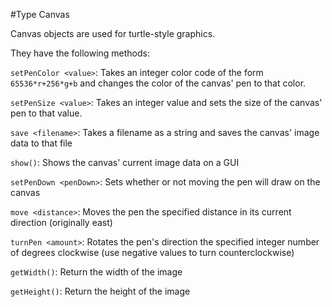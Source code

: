#Type Canvas

Canvas objects are used for turtle-style graphics.

They have the following methods:

`setPenColor <value>`: Takes an integer color code of the form `65536*r+256*g+b` and changes the color of the canvas' pen to that color.

`setPenSize <value>`: Takes an integer value and sets the size of the canvas' pen to that value.

`save <filename>`: Takes a filename as a string and saves the canvas' image data to that file

`show()`: Shows the canvas' current image data on a GUI

`setPenDown <penDown>`: Sets whether or not moving the pen will draw on the canvas

`move <distance>`: Moves the pen the specified distance in its current direction (originally east)

`turnPen <amount>`: Rotates the pen's direction the specified integer number of degrees clockwise (use negative values to turn counterclockwise)

`getWidth()`: Return the width of the image

`getHeight()`: Return the height of the image

